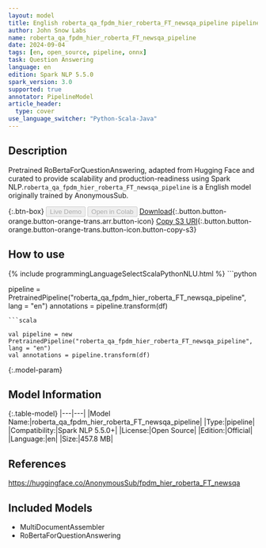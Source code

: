 ```yaml
---
layout: model
title: English roberta_qa_fpdm_hier_roberta_FT_newsqa_pipeline pipeline RoBertaForQuestionAnswering from AnonymousSub
author: John Snow Labs
name: roberta_qa_fpdm_hier_roberta_FT_newsqa_pipeline
date: 2024-09-04
tags: [en, open_source, pipeline, onnx]
task: Question Answering
language: en
edition: Spark NLP 5.5.0
spark_version: 3.0
supported: true
annotator: PipelineModel
article_header:
  type: cover
use_language_switcher: "Python-Scala-Java"
---
```


## Description

Pretrained RoBertaForQuestionAnswering, adapted from Hugging Face and curated to provide scalability and production-readiness using Spark NLP.`roberta_qa_fpdm_hier_roberta_FT_newsqa_pipeline` is a English model originally trained by AnonymousSub.

{:.btn-box}
<button class="button button-orange" disabled>Live Demo</button>
<button class="button button-orange" disabled>Open in Colab</button>
[Download](https://s3.amazonaws.com/auxdata.johnsnowlabs.com/public/models/roberta_qa_fpdm_hier_roberta_FT_newsqa_pipeline_en_5.5.0_3.0_1725451199760.zip){:.button.button-orange.button-orange-trans.arr.button-icon}
[Copy S3 URI](s3://auxdata.johnsnowlabs.com/public/models/roberta_qa_fpdm_hier_roberta_FT_newsqa_pipeline_en_5.5.0_3.0_1725451199760.zip){:.button.button-orange.button-orange-trans.button-icon.button-copy-s3}

## How to use



<div class="tabs-box" markdown="1">
{% include programmingLanguageSelectScalaPythonNLU.html %}
```python

pipeline = PretrainedPipeline("roberta_qa_fpdm_hier_roberta_FT_newsqa_pipeline", lang = "en")
annotations =  pipeline.transform(df)   

```
```scala

val pipeline = new PretrainedPipeline("roberta_qa_fpdm_hier_roberta_FT_newsqa_pipeline", lang = "en")
val annotations = pipeline.transform(df)

```
</div>

{:.model-param}
## Model Information

{:.table-model}
|---|---|
|Model Name:|roberta_qa_fpdm_hier_roberta_FT_newsqa_pipeline|
|Type:|pipeline|
|Compatibility:|Spark NLP 5.5.0+|
|License:|Open Source|
|Edition:|Official|
|Language:|en|
|Size:|457.8 MB|

## References

https://huggingface.co/AnonymousSub/fpdm_hier_roberta_FT_newsqa

## Included Models

- MultiDocumentAssembler
- RoBertaForQuestionAnswering